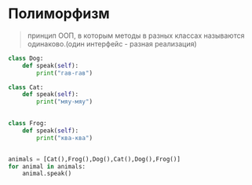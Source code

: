 # Полиморфизм
> принцип ООП, в которым методы в разных классах называются одинаково.(один интерфейс - разная реализация)
``` py
class Dog:
    def speak(self):
        print("гав-гав")

class Cat:
    def speak(self):
        print("мяу-мяу")

        
class Frog:
    def speak(self):
        print("ква-ква")


animals = [Cat(),Frog(),Dog(),Cat(),Dog(),Frog()]
for animal in animals:
    animal.speak()
```